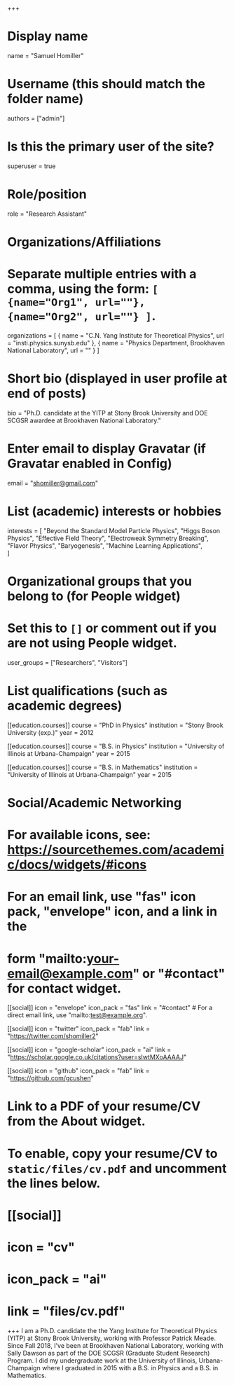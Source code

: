 +++
# Display name
name = "Samuel Homiller"

# Username (this should match the folder name)
authors = ["admin"]

# Is this the primary user of the site?
superuser = true

# Role/position
role = "Research Assistant"

# Organizations/Affiliations
#   Separate multiple entries with a comma, using the form: `[ {name="Org1", url=""}, {name="Org2", url=""} ]`.
organizations = [ { name = "C.N. Yang Institute for Theoretical Physics", url = "insti.physics.sunysb.edu" }, { name = "Physics Department, Brookhaven National Laboratory", url = "" } ]

# Short bio (displayed in user profile at end of posts)
bio = "Ph.D. candidate at the YITP at Stony Brook University and DOE SCGSR awardee at Brookhaven National Laboratory."

# Enter email to display Gravatar (if Gravatar enabled in Config)
email = "shomiller@gmail.com"

# List (academic) interests or hobbies
interests = [
  "Beyond the Standard Model Particle Physics",
  "Higgs Boson Physics",
  "Effective Field Theory",
  "Electroweak Symmetry Breaking",
  "Flavor Physics",
  "Baryogenesis",
  "Machine Learning Applications",  
]

# Organizational groups that you belong to (for People widget)
#   Set this to `[]` or comment out if you are not using People widget.
user_groups = ["Researchers", "Visitors"]

# List qualifications (such as academic degrees)
[[education.courses]]
  course = "PhD in Physics"
  institution = "Stony Brook University (exp.)"
  year = 2012

[[education.courses]]
  course = "B.S. in Physics"
  institution = "University of Illinois at Urbana-Champaign"
  year = 2015

[[education.courses]]
  course = "B.S. in Mathematics"
  institution = "University of Illinois at Urbana-Champaign"
  year = 2015

# Social/Academic Networking
# For available icons, see: https://sourcethemes.com/academic/docs/widgets/#icons
#   For an email link, use "fas" icon pack, "envelope" icon, and a link in the
#   form "mailto:your-email@example.com" or "#contact" for contact widget.

[[social]]
  icon = "envelope"
  icon_pack = "fas"
  link = "#contact"  # For a direct email link, use "mailto:test@example.org".

[[social]]
  icon = "twitter"
  icon_pack = "fab"
  link = "https://twitter.com/shomiller2"

[[social]]
  icon = "google-scholar"
  icon_pack = "ai"
  link = "https://scholar.google.co.uk/citations?user=sIwtMXoAAAAJ"

[[social]]
  icon = "github"
  icon_pack = "fab"
  link = "https://github.com/gcushen"

# Link to a PDF of your resume/CV from the About widget.
# To enable, copy your resume/CV to `static/files/cv.pdf` and uncomment the lines below.
# [[social]]
#   icon = "cv"
#   icon_pack = "ai"
#   link = "files/cv.pdf"

+++
I am a Ph.D. candidate the the Yang Institute for Theoretical Physics (YITP) at Stony Brook University, working with Professor Patrick Meade. Since Fall 2018, I've been at Brookhaven National Laboratory, working with Sally Dawson as part of the DOE SCGSR (Graduate Student Research) Program. I did my undergraduate work at the University of Illinois, Urbana-Champaign where I graduated in 2015 with a B.S. in Physics and a B.S. in Mathematics.
